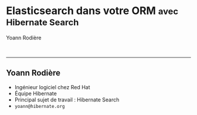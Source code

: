 <!-- .slide: data-state="focus" -->
# Elasticsearch dans votre ORM <small>avec Hibernate Search</small>

Yoann Rodière

<img data-src="../image/logo/redhat_rgb_reverse.svg" class="logo redhat" />
<img data-src="../image/logo/hibernate_large.png" class="logo hibernate" />

---

## Yoann Rodière

* Ingénieur logiciel chez Red Hat
* Équipe Hibernate
* Principal sujet de travail : Hibernate Search
* `yoann@hibernate.org`
